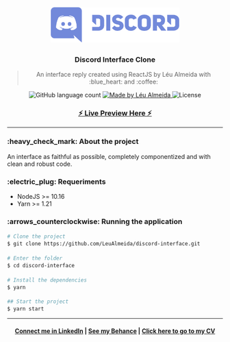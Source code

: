 <h1 align="center">
  <img alt="Discord" title="Discord" src="tmp/discord-logo.png" width="300" />
</h1>

<h3 align="center">
  Discord Interface Clone
</h3>

<blockquote align="center">
An interface reply created using ReactJS by Léu Almeida with :blue_heart: and :coffee:
</blockquote>

<p align="center">
  <img alt="GitHub language count" src="https://img.shields.io/github/languages/count/LeuAlmeida/discord-interface?color=%2304D361">

  <a href="https://rocketseat.com.br">
    <img alt="Made by Léu Almeida" src="https://img.shields.io/badge/made%20by-Léu%20Almeida-%2304D361">
  </a>

  <img alt="License" src="https://img.shields.io/badge/license-MIT-%2304D361">

</p>

<!-- p align="center">
  <img src="tmp/presentation.jpg" alt="Discord Presentation">
</p -->

<p align="center">
<h3 align="center">
  <a href="https://leunardo.dev/discord" target="_blank">
    ⚡ Live Preview Here ⚡
  </a>
</h3>
</p>

<hr/>

<h3>:heavy_check_mark: About the project</h3>

An interface as faithful as possible, completely componentized and with clean and robust code.

<h3>:electric_plug: Requeriments</h3>

* NodeJS >= 10.16
* Yarn >= 1.21

<h3>:arrows_counterclockwise: Running the application</h3>

```bash
# Clone the project
$ git clone https://github.com/LeuAlmeida/discord-interface.git

# Enter the folder
$ cd discord-interface

# Install the dependencies
$ yarn

## Start the project
$ yarn start
```

<hr/>

<h4 align="center">
<a href="http://linkedin.com/in/leonardoalmeida99">Connect me in LinkedIn</a> | <a href="http://behance.net/almeida99">See my Behance</a> | <a href="https://leunardo.dev">Click here to go to my CV</a>
</h4>
